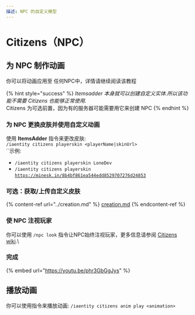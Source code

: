 ```yaml
---
描述: NPC 的自定义模型
---
```


# Citizens（NPC）

## 为 NPC 制作动画

你可以将动画应用至 任何NPC中，详情请继续阅读该教程

{% hint style="success" %}
_Itemsadder 本身就可以创建自定义实体.所以该功能不需要 Citizens 也能够正常使用._\
Citizens 为可选前置，因为有的服务器可能需要用它来创建 NPC
{% endhint %}

### 为 NPC 更换皮肤并使用自定义动画

使用 **ItemsAdder** 指令来更改皮肤:\
`/iaentity citizens playerskin <playerName|skinUrl>`\
``示例:

* `/iaentity citizens playerskin LoneDev`
* `/iaentity citizens playerskin` [`https://minesk.in/8b4bf861ea544edd8529707276d24853`](https://minesk.in/8b4bf861ea544edd8529707276d24853)

### 可选：获取/上传自定义皮肤

{% content-ref url="../creation.md" %}
[creation.md](../creation.md)
{% endcontent-ref %}

### 使 NPC 注视玩家

你可以使用 `/npc look` 指令让NPC始终注视玩家，更多信息请参阅 [Citizens wiki](https://wiki.citizensnpcs.co/Commands).\


### 完成

{% embed url="https://youtu.be/phr3GbGgJys" %}

## 播放动画

你可以使用指令来播放动画: `/iaentity citizens anim play <animation>`


